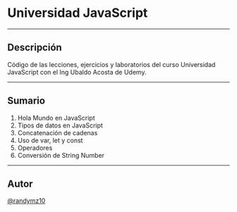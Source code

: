 # Universidad JavaScript
---
## Descripción
Código de las lecciones, ejercicios y laboratorios del curso Universidad JavaScript con el Ing Ubaldo Acosta de Udemy.

---
## Sumario

1. Hola Mundo en JavaScript
2. Tipos de datos en JavaScript
3. Concatenación de cadenas
4. Uso de var, let y const
5. Operadores
6. Conversión de String Number

---
## Autor
[@randymz10](https://github.com/randymz10)